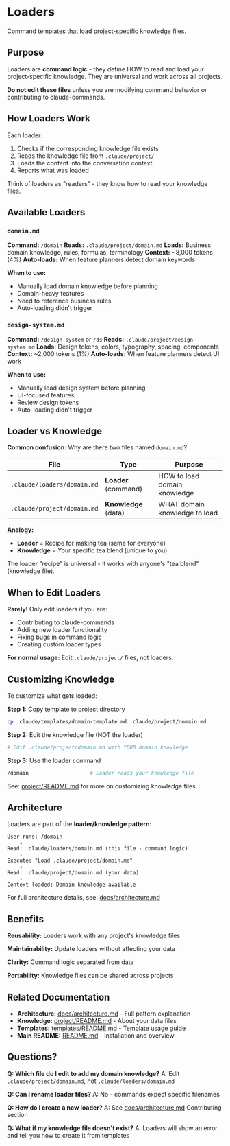 # Loaders

Command templates that load project-specific knowledge files.

## Purpose

Loaders are **command logic** - they define HOW to read and load your project-specific knowledge. They are universal and work across all projects.

**Do not edit these files** unless you are modifying command behavior or contributing to claude-commands.

## How Loaders Work

Each loader:
1. Checks if the corresponding knowledge file exists
2. Reads the knowledge file from `.claude/project/`
3. Loads the content into the conversation context
4. Reports what was loaded

Think of loaders as "readers" - they know how to read your knowledge files.

## Available Loaders

### `domain.md`

**Command:** `/domain`
**Reads:** `.claude/project/domain.md`
**Loads:** Business domain knowledge, rules, formulas, terminology
**Context:** ~8,000 tokens (4%)
**Auto-loads:** When feature planners detect domain keywords

**When to use:**
- Manually load domain knowledge before planning
- Domain-heavy features
- Need to reference business rules
- Auto-loading didn't trigger

### `design-system.md`

**Command:** `/design-system` or `/ds`
**Reads:** `.claude/project/design-system.md`
**Loads:** Design tokens, colors, typography, spacing, components
**Context:** ~2,000 tokens (1%)
**Auto-loads:** When feature planners detect UI work

**When to use:**
- Manually load design system before planning
- UI-focused features
- Review design tokens
- Auto-loading didn't trigger

## Loader vs Knowledge

**Common confusion:** Why are there two files named `domain.md`?

| File | Type | Purpose |
|------|------|---------|
| `.claude/loaders/domain.md` | **Loader** (command) | HOW to load domain knowledge |
| `.claude/project/domain.md` | **Knowledge** (data) | WHAT domain knowledge to load |

**Analogy:**
- **Loader** = Recipe for making tea (same for everyone)
- **Knowledge** = Your specific tea blend (unique to you)

The loader "recipe" is universal - it works with anyone's "tea blend" (knowledge file).

## When to Edit Loaders

**Rarely!** Only edit loaders if you are:

- Contributing to claude-commands
- Adding new loader functionality
- Fixing bugs in command logic
- Creating custom loader types

**For normal usage:** Edit `.claude/project/` files, not loaders.

## Customizing Knowledge

To customize what gets loaded:

**Step 1:** Copy template to project directory
```bash
cp .claude/templates/domain-template.md .claude/project/domain.md
```

**Step 2:** Edit the knowledge file (NOT the loader)
```bash
# Edit .claude/project/domain.md with YOUR domain knowledge
```

**Step 3:** Use the loader command
```bash
/domain                    # Loader reads your knowledge file
```

See: [project/README.md](../project/README.md) for more on customizing knowledge files.

## Architecture

Loaders are part of the **loader/knowledge pattern**:

```
User runs: /domain
    ↓
Read: .claude/loaders/domain.md (this file - command logic)
    ↓
Execute: "Load .claude/project/domain.md"
    ↓
Read: .claude/project/domain.md (your data)
    ↓
Context loaded: Domain knowledge available
```

For full architecture details, see: [docs/architecture.md](../docs/architecture.md)

## Benefits

**Reusability:** Loaders work with any project's knowledge files

**Maintainability:** Update loaders without affecting your data

**Clarity:** Command logic separated from data

**Portability:** Knowledge files can be shared across projects

## Related Documentation

- **Architecture:** [docs/architecture.md](../docs/architecture.md) - Full pattern explanation
- **Knowledge:** [project/README.md](../project/README.md) - About your data files
- **Templates:** [templates/README.md](../templates/README.md) - Template usage guide
- **Main README:** [README.md](../README.md) - Installation and overview

## Questions?

**Q: Which file do I edit to add my domain knowledge?**
A: Edit `.claude/project/domain.md`, not `.claude/loaders/domain.md`

**Q: Can I rename loader files?**
A: No - commands expect specific filenames

**Q: How do I create a new loader?**
A: See [docs/architecture.md](../docs/architecture.md) Contributing section

**Q: What if my knowledge file doesn't exist?**
A: Loaders will show an error and tell you how to create it from templates
